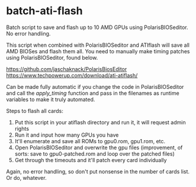 # batch-ati-flash
Batch script to save and flash up to 10 AMD GPUs using PolarisBIOSeditor. No error handling.

This script when combined with PolarisBIOSeditor and ATIflash will save all AMD BIOSes and flash them all. You need to manually make timing patches using PolarisBIOSeditor, found below.

https://github.com/jaschaknack/PolarisBiosEditor
https://www.techpowerup.com/download/ati-atiflash/

Can be made fully automatic if you change the code in PolarisBIOSeditor and call the *apply_timing* function and pass in the filenames as runtime variables to make it truly automated.

Steps to flash all cards:

1) Put this script in your atiflash directory and run it, it will request admin rights
2) Run it and input how many GPUs you have
3) It'll enumerate and save all ROMs to gpu0.rom, gpu1.rom, etc.
4) Open PolarisBIOSeditor and overwrite the gpu files (improvement, of sorts: save to gpu0-patched.rom and loop over the patched files)
5) Get through the timeouts and it'll patch every card individually

Again, no error handling, so don't put nonsense in the number of cards list. Or do, whatever.
